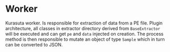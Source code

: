 # Worker

Kurasuta worker. Is responsible for extraction of data from a PE file. Plugin architecture, all classes in extractor
directory derived from `BaseExtractor` will be executed and can get `pe` and `data` injected on creation. The process
method is then responsible to mutate an object of type `Sample` which in turn can be converted to JSON.
